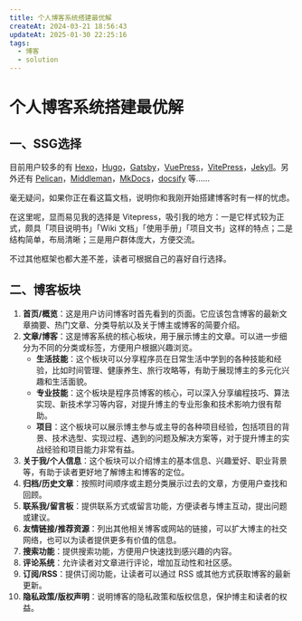 ```yaml
---
title: 个人博客系统搭建最优解
createAt: 2024-03-21 18:56:43
updateAt: 2025-01-30 22:25:16
tags:
  - 博客
  - solution
---
```

# 个人博客系统搭建最优解

## 一、SSG选择

目前用户较多的有 [Hexo](https://hexo.io/zh-cn/)，[Hugo](https://gohugo.io/)，[Gatsby](https://www.gatsbyjs.com/)，[VuePress](https://vuepress.vuejs.org/zh/)，[VitePress](https://vitepress.dev/zh/)，[Jekyll](https://jekyllrb.com/)。另外还有 [Pelican](https://getpelican.com/)，[Middleman](https://middlemanapp.com/)，[MkDocs](https://www.mkdocs.org/)，[docsify](https://docsify.js.org/#/) 等……

毫无疑问，如果你正在看这篇文档，说明你和我刚开始搭建博客时有一样的忧虑。

在这里呢，显而易见我的选择是 Vitepress，吸引我的地方：一是它样式较为正式，颇具「项目说明书」「Wiki 文档」「使用手册」「项目文书」这样的特点；二是结构简单，布局清晰；三是用户群体庞大，方便交流。

不过其他框架也都大差不差，读者可根据自己的喜好自行选择。

## 二、博客板块

1. **首页/概览**：这是用户访问博客时首先看到的页面。它应该包含博客的最新文章摘要、热门文章、分类导航以及关于博主或博客的简要介绍。
2. **文章/博客**：这是博客系统的核心板块，用于展示博主的文章。可以进一步细分为不同的分类或标签，方便用户根据兴趣浏览。
	- **生活技能**：这个板块可以分享程序员在日常生活中学到的各种技能和经验，比如时间管理、健康养生、旅行攻略等，有助于展现博主的多元化兴趣和生活面貌。
	- **专业技能**：这个板块是程序员博客的核心，可以深入分享编程技巧、算法实现、新技术学习等内容，对提升博主的专业形象和技术影响力很有帮助。
	- **项目**：这个板块可以展示博主参与或主导的各种项目经验，包括项目的背景、技术选型、实现过程、遇到的问题及解决方案等，对于提升博主的实战经验和项目能力非常有益。
3. **关于我/个人信息**：这个板块可以介绍博主的基本信息、兴趣爱好、职业背景等，有助于读者更好地了解博主和博客的定位。
4. **归档/历史文章**：按照时间顺序或主题分类展示过去的文章，方便用户查找和回顾。
5. **联系我/留言板**：提供联系方式或留言功能，方便读者与博主互动，提出问题或建议。
6. **友情链接/推荐资源**：列出其他相关博客或网站的链接，可以扩大博主的社交网络，也可以为读者提供更多有价值的信息。
7. **搜索功能**：提供搜索功能，方便用户快速找到感兴趣的内容。
8. **评论系统**：允许读者对文章进行评论，增加互动性和社区感。
9. **订阅/RSS**：提供订阅功能，让读者可以通过 RSS 或其他方式获取博客的最新更新。
10. **隐私政策/版权声明**：说明博客的隐私政策和版权信息，保护博主和读者的权益。